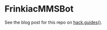 # FrinkiacMMSBot

See the blog post for this repo on [hack.guides()](https://www.pluralsight.com/guides/interesting-apis/build-a-simpsons-quote-bot-with-twilio-mms-frinkiac-and-python).
